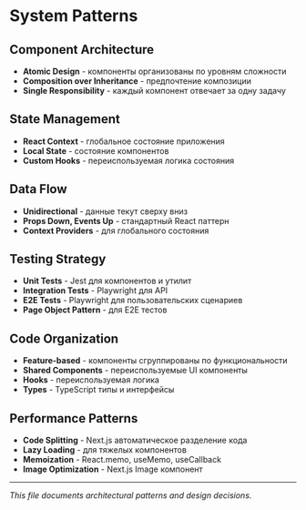 # System Patterns

## Component Architecture
- **Atomic Design** - компоненты организованы по уровням сложности
- **Composition over Inheritance** - предпочтение композиции
- **Single Responsibility** - каждый компонент отвечает за одну задачу

## State Management
- **React Context** - глобальное состояние приложения
- **Local State** - состояние компонентов
- **Custom Hooks** - переиспользуемая логика состояния

## Data Flow
- **Unidirectional** - данные текут сверху вниз
- **Props Down, Events Up** - стандартный React паттерн
- **Context Providers** - для глобального состояния

## Testing Strategy
- **Unit Tests** - Jest для компонентов и утилит
- **Integration Tests** - Playwright для API
- **E2E Tests** - Playwright для пользовательских сценариев
- **Page Object Pattern** - для E2E тестов

## Code Organization
- **Feature-based** - компоненты сгруппированы по функциональности
- **Shared Components** - переиспользуемые UI компоненты
- **Hooks** - переиспользуемая логика
- **Types** - TypeScript типы и интерфейсы

## Performance Patterns
- **Code Splitting** - Next.js автоматическое разделение кода
- **Lazy Loading** - для тяжелых компонентов
- **Memoization** - React.memo, useMemo, useCallback
- **Image Optimization** - Next.js Image компонент

---
*This file documents architectural patterns and design decisions.*
